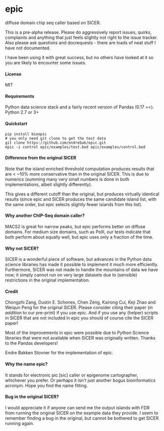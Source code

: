 # epic

diffuse domain chip seq caller based on SICER.

This is a pre-alpha release. Please do aggressively report issues, quirks, complaints and anything that just feels slightly not right to the issue tracker. Also please ask questions and docrequests - there are loads of neat stuff I have not documented.

I have been using it with great success, but no others have looked at it so you are likely to encounter some issues.

#### License

MIT

#### Requirements

Python data science stack and a fairly recent version of Pandas (0.17 =<).
Python 2.7 or 3+

#### Quickstart

```
pip install bioepic
# you only need git clone to get the test data
git clone https://github.com/endrebak/epic.git
epic -i control epic/examples/test.bed epic/examples/control.bed
```

#### Difference from the original SICER

Note that the island enriched threshold computation produces results that are < ~10% more conservative than in the original SICER.
This is due to numerics (summing many very small numbers is done in both implementations, albeit slightly differently).

This gives a different cutoff than the original, but produces virtually identical results (since epic and SICER produces the same candidate island list, with the same order, but epic selects slightly fewer islands from this list).

#### Why another ChIP-Seq domain caller?

MACS2 is great for narrow peaks, but epic performs better on diffuse domains. For medium size domains, such as PolII, our tests indicate that both perform about equally well, but epic uses only a fraction of the time.

#### Why not SICER?

SICER is a wonderful piece of software, but advances in the Python data science libraries has made it possible to implement it much more efficiently. Furthermore, SICER was not made to handle the mountains of data we have now; it simply cannot run on very large datasets due to (sensible) restrictions in the original implementation.

#### Credit

Chongzhi Zang, Dustin E. Schones, Chen Zeng, Kairong Cui, Keji Zhao and Weiqun Peng for the original SICER. Please consider citing their paper (*in addition* to our pre-print) if you use epic. And if you use any (helper) scripts in SICER that are not included in epic you should of course cite the SICER paper!

Most of the improvements in epic were possible due to Python Science libraries that were not available when SICER was originally written. Thanks to the Pandas developers!

Endre Bakken Stovner for the implementation of epic.

#### Why the name epic?

It stands for electronic pic [sic] caller or epigenome cartographer, whichever you prefer. Or perhaps it isn't just another bogus bioinformatics acronym. Hope you find the name fitting.

#### Bug in the original SICER?

I would appreciate it if anyone can send me the output islands with FDR from running the original SICER on the example data they provide. I seem to remember finding a bug in the original, but cannot be bothered to get SICER running again.
